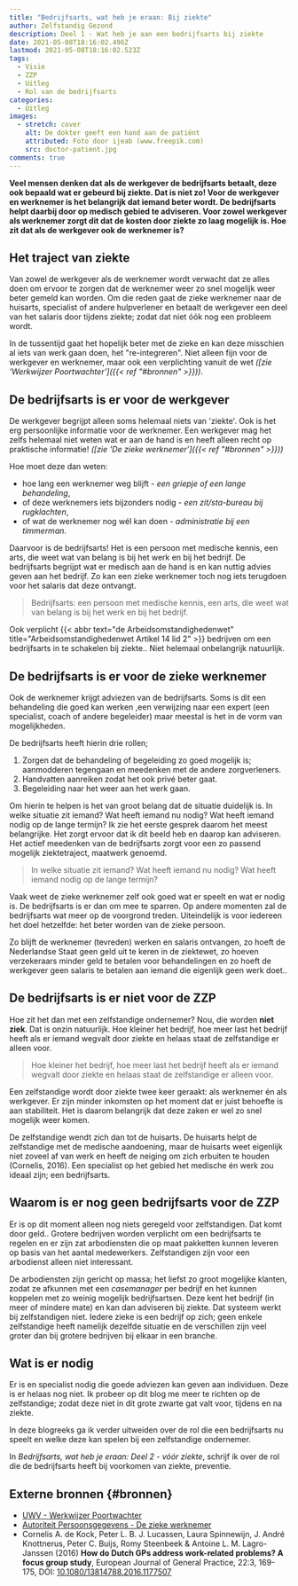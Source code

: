 ```yaml
---
title: "Bedrijfsarts, wat heb je eraan: Bij ziekte"
author: Zelfstandig Gezond
description: Deel 1 - Wat heb je aan een bedrijfsarts bij ziekte
date: 2021-05-08T18:16:02.496Z
lastmod: 2021-05-08T18:16:02.523Z
tags:
  - Visie
  - ZZP
  - Uitleg
  - Rol van de bedrijfsarts
categories:
  - Uitleg
images:
  - stretch: cover
    alt: De dokter geeft een hand aan de patiënt
    attributed: Foto door ijeab (www.freepik.com)
    src: doctor-patient.jpg
comments: true
---
```

**Veel mensen denken dat als de werkgever de bedrijfsarts betaalt, deze ook bepaald wat er gebeurd bij ziekte. Dat is niet zo! Voor de werkgever en werknemer is het belangrijk dat iemand beter wordt. De bedrijfsarts helpt daarbij door op medisch gebied te adviseren. Voor zowel werkgever als werknemer zorgt dit dat de kosten door ziekte zo laag mogelijk is. Hoe zit dat als de werkgever ook de werknemer is?**
<!-- more -->

## Het traject van ziekte
Van zowel de werkgever als de werknemer wordt verwacht dat ze alles doen om ervoor te zorgen dat de werknemer weer zo snel mogelijk weer beter gemeld kan worden. Om die reden gaat de zieke werknemer naar de huisarts, specialist of andere hulpverlener en betaalt de werkgever een deel van het salaris door tijdens ziekte; zodat dat niet óók nog een probleem wordt.

In de tussentijd gaat het hopelijk beter met de zieke en kan deze misschien al iets van werk gaan doen, het "re-integreren". Niet alleen fijn voor de werkgever en werknemer, maar ook een verplichting vanuit de wet *([zie 'Werkwijzer Poortwachter']({{< ref "#bronnen" >}}))*.

## De bedrijfsarts is er voor de werkgever
De werkgever begrijpt alleen soms helemaal niets van 'ziekte'. Ook is het erg persoonlijke informatie voor de werknemer. Een werkgever mag het zelfs helemaal niet weten wat er aan de hand is en heeft alleen recht op praktische informatie! *([zie 'De zieke werknemer']({{< ref "#bronnen" >}}))*

Hoe moet deze dan weten:
* hoe lang een werknemer weg blijft - *een griepje of een lange behandeling*,
* of deze werknemers iets bijzonders nodig - *een zit/sta-bureau bij rugklachten*,
* of wat de werknemer nog wél kan doen - *administratie bij een timmerman*.

Daarvoor is de bedrijfsarts! Het is een persoon met medische kennis, een arts, die weet wat van belang is bij het werk en bij het bedrijf. De bedrijfsarts begrijpt wat er medisch aan de hand is en kan nuttig advies geven aan het bedrijf. Zo kan een zieke werknemer toch nog iets terugdoen voor het salaris dat deze ontvangt.

> Bedrijfsarts: een persoon met medische kennis, een arts, die weet wat van belang is bij het werk en bij het bedrijf. 

Ook verplicht {{< abbr text="de Arbeidsomstandighedenwet" title="Arbeidsomstandighedenwet Artikel 14 lid 2" >}} bedrijven om een bedrijfsarts in te schakelen bij ziekte.. Niet helemaal onbelangrijk natuurlijk.

## De bedrijfsarts is er voor de zieke werknemer
Ook de werknemer krijgt adviezen van de bedrijfsarts. Soms is dit een behandeling die goed kan werken ,een verwijzing naar een expert (een specialist, coach of andere begeleider) maar meestal is het in de vorm van mogelijkheden.

De bedrijfsarts heeft hierin drie rollen;
1. Zorgen dat de behandeling of begeleiding zo goed mogelijk is; aanmodderen tegengaan en meedenken met de andere zorgverleners.
2. Handvatten aanreiken zodat het ook privé beter gaat.
3. Begeleiding naar het weer aan het werk gaan.

Om hierin te helpen is het van groot belang dat de situatie duidelijk is. In welke situatie zit iemand? Wat heeft iemand nu nodig? Wat heeft iemand nodig op de lange termijn? Ik zie het eerste gesprek daarom het meest belangrijke. Het zorgt ervoor dat ik dit beeld heb en daarop kan adviseren. Het actief meedenken van de bedrijfsarts zorgt voor een zo passend mogelijk ziektetraject, maatwerk genoemd.

> In welke situatie zit iemand? Wat heeft iemand nu nodig? Wat heeft iemand nodig op de lange termijn?

Vaak weet de zieke werknemer zelf ook goed wat er speelt en wat er nodig is. De bedrijfsarts is er dan om mee te sparren. Op andere momenten zal de bedrijfsarts wat meer op de voorgrond treden. Uiteindelijk is voor iedereen het doel hetzelfde: het beter worden van de zieke persoon.

Zo blijft de werknemer (tevreden) werken en salaris ontvangen, zo hoeft de Nederlandse Staat geen geld uit te keren in de ziektewet, zo hoeven verzekeraars minder geld te betalen voor behandelingen en zo hoeft de werkgever geen salaris te betalen aan iemand die eigenlijk geen werk doet..

## De bedrijfsarts is er niet voor de ZZP
Hoe zit het dan met een zelfstandige ondernemer? Nou, die worden **niet ziek**. Dat is onzin natuurlijk.  Hoe kleiner het bedrijf, hoe meer last het bedrijf heeft als er iemand wegvalt door ziekte en helaas staat de zelfstandige er alleen voor.

> Hoe kleiner het bedrijf, hoe meer last het bedrijf heeft als er iemand wegvalt door ziekte en helaas staat de zelfstandige er alleen voor.

Een zelfstandige wordt door ziekte twee keer geraakt: als werknemer én als werkgever. Er zijn minder inkomsten op het moment dat er juist behoefte is aan stabiliteit. Het is daarom belangrijk dat deze zaken er wel zo snel mogelijk weer komen. 

De zelfstandige wendt zich dan tot de huisarts. De huisarts helpt de zelfstandige met de medische aandoening, maar de huisarts weet  eigenlijk niet zoveel af van werk en heeft de neiging om zich erbuiten te houden (Cornelis, 2016). Een specialist op het gebied het medische én werk zou ideaal zijn; een bedrijfsarts. 

## Waarom is er nog geen bedrijfsarts voor de ZZP
Er is op dit moment alleen nog niets geregeld voor zelfstandigen. Dat komt door geld.. Grotere bedrijven worden verplicht om een bedrijfsarts te regelen en er zijn zat arbodiensten die op maat pakketten kunnen leveren op basis van het aantal medewerkers. Zelfstandigen zijn voor een arbodienst alleen niet interessant.

De arbodiensten zijn gericht op massa; het liefst zo groot mogelijke klanten, zodat ze afkunnen met een *casemanager* per bedrijf en het kunnen koppelen met zo weinig mogelijk bedrijfsartsen. Deze kent het bedrijf (in meer of mindere mate) en kan dan adviseren bij ziekte. Dat systeem werkt bij zelfstandigen niet. Iedere zieke is een bedrijf op zich; geen enkele zelfstandige heeft namelijk dezelfde situatie en de verschillen zijn veel groter dan bij grotere bedrijven bij elkaar in een branche.

## Wat is er nodig
Er is en specialist nodig die goede adviezen kan geven aan individuen. Deze is er helaas nog niet. Ik probeer op dit blog me meer te richten op de zelfstandige; zodat deze niet in dit grote zwarte gat valt voor, tijdens en na ziekte.

In deze blogreeks ga ik verder uitweiden over de rol die een bedrijfsarts nu speelt en welke deze kan spelen bij een zelfstandige ondernemer.

In *Bedrijfsarts, wat heb je eraan: Deel 2 - vóór ziekte*,  schrijf ik over de rol die de bedrijfsarts heeft bij voorkomen van ziekte, preventie.

## Externe bronnen {#bronnen}
* [UWV - Werkwijzer Poortwachter](https://www.uwv.nl/werkgevers/brochures/werkwijzer-poortwachter.aspx)
* [Autoriteit Persoonsgegevens - De zieke werknemer](https://www.autoriteitpersoonsgegevens.nl/sites/default/files/atoms/files/beleidsregels_de_zieke_werknemer.pdf)
* Cornelis A. de Kock, Peter L. B. J. Lucassen, Laura Spinnewijn, J. André
Knottnerus, Peter C. Buijs, Romy Steenbeek & Antoine L. M. Lagro-Janssen (2016) **How do Dutch
GPs address work-related problems? A focus group study**, European Journal of General Practice,
22:3, 169-175, DOI: [10.1080/13814788.2016.1177507](https://doi.org/10.1080/13814788.2016.1177507)